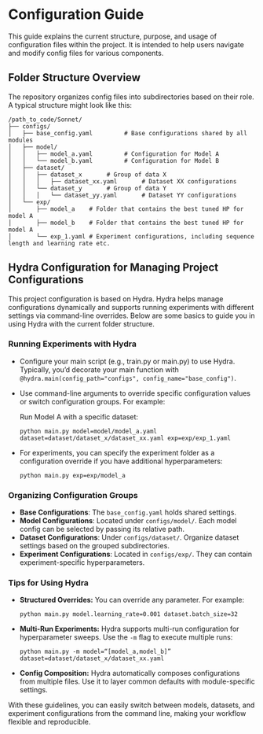 # Configuration Guide

This guide explains the current structure, purpose, and usage of configuration files within the project. It is intended to help users navigate and modify config files for various components.

## Folder Structure Overview

The repository organizes config files into subdirectories based on their role. A typical structure might look like this:

```
/path_to_code/Sonnet/
├── configs/
│   ├── base_config.yaml         # Base configurations shared by all modules
│   ├── model/
│   │   ├── model_a.yaml         # Configuration for Model A
│   │   └── model_b.yaml         # Configuration for Model B
│   ├── dataset/
│   │   ├── dataset_x       # Group of data X
│   │   │   ├── dataset_xx.yaml       # Dataset XX configurations
│   │   └── dataset_y       # Group of data Y
│   │   │   └── dataset_yy.yaml       # Dataset YY configurations
│   └── exp/
│       ├── model_a    # Folder that contains the best tuned HP for model A
│       ├── model_b    # Folder that contains the best tuned HP for model A
│       └── exp_1.yaml # Experiment configurations, including sequence length and learning rate etc.
```

## Hydra Configuration for Managing Project Configurations

This project configuration is based on Hydra. Hydra helps manage configurations dynamically and supports running experiments with different settings via command-line overrides. Below are some basics to guide you in using Hydra with the current folder structure.

### Running Experiments with Hydra

- Configure your main script (e.g., train.py or main.py) to use Hydra. Typically, you’d decorate your main function with `@hydra.main(config_path="configs", config_name="base_config")`.
- Use command-line arguments to override specific configuration values or switch configuration groups. For example:

    Run Model A with a specific dataset:
    ```
    python main.py model=model/model_a.yaml dataset=dataset/dataset_x/dataset_xx.yaml exp=exp/exp_1.yaml
    ```

- For experiments, you can specify the experiment folder as a configuration override if you have additional hyperparameters:
    ```
    python main.py exp=exp/model_a
    ```

### Organizing Configuration Groups

- **Base Configurations**: The `base_config.yaml` holds shared settings.
- **Model Configurations**: Located under `configs/model/`. Each model config can be selected by passing its relative path.
- **Dataset Configurations**: Under `configs/dataset/`. Organize dataset settings based on the grouped subdirectories.
- **Experiment Configurations**: Located in `configs/exp/`. They can contain experiment-specific hyperparameters.

### Tips for Using Hydra

- **Structured Overrides:** You can override any parameter. For example:
    ```
    python main.py model.learning_rate=0.001 dataset.batch_size=32
    ```
- **Multi-Run Experiments:** Hydra supports multi-run configuration for hyperparameter sweeps. Use the `-m` flag to execute multiple runs:
    ```
    python main.py -m model=“[model_a,model_b]” dataset=dataset/dataset_x/dataset_xx.yaml
    ```
- **Config Composition:** Hydra automatically composes configurations from multiple files. Use it to layer common defaults with module-specific settings.

With these guidelines, you can easily switch between models, datasets, and experiment configurations from the command line, making your workflow flexible and reproducible.
